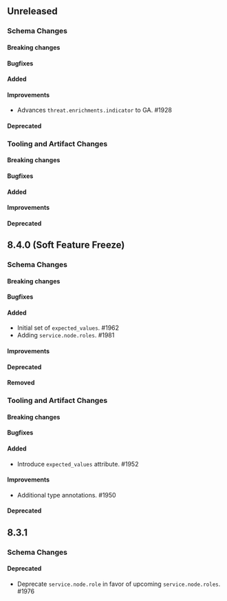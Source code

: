 <!-- When adding an entry to the Changelog:

- Please follow the Keep a Changelog: http://keepachangelog.com/ guidelines.
- Please insert your changelog line ordered by PR ID.
- Make sure you add your entry to the correct section (schema or tooling).

Thanks, you're awesome :-) -->

## Unreleased

### Schema Changes

#### Breaking changes

#### Bugfixes

#### Added

#### Improvements

* Advances `threat.enrichments.indicator` to GA. #1928

#### Deprecated

### Tooling and Artifact Changes

#### Breaking changes

#### Bugfixes

#### Added

#### Improvements

#### Deprecated

## 8.4.0 (Soft Feature Freeze)

### Schema Changes

#### Breaking changes

#### Bugfixes

#### Added

* Initial set of `expected_values`. #1962
* Adding `service.node.roles`. #1981

#### Improvements

#### Deprecated

#### Removed

### Tooling and Artifact Changes

#### Breaking changes

#### Bugfixes

#### Added

* Introduce `expected_values` attribute. #1952

#### Improvements

* Additional type annotations. #1950

#### Deprecated

## 8.3.1

### Schema Changes

#### Deprecated

* Deprecate `service.node.role` in favor of upcoming `service.node.roles`. #1976

<!-- All empty sections:

## Unreleased

### Schema Changes

#### Breaking changes

#### Bugfixes

#### Added

#### Improvements

#### Deprecated

### Tooling and Artifact Changes

#### Breaking changes

#### Bugfixes

#### Added

#### Improvements

#### Deprecated

-->
